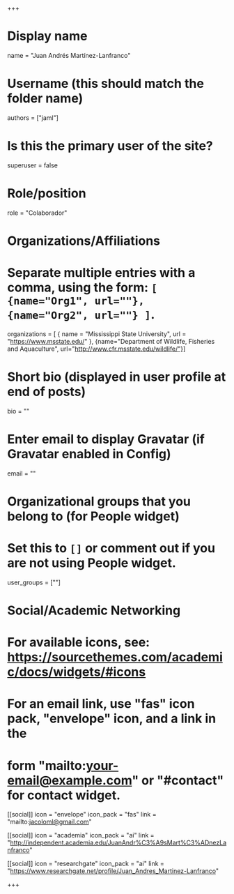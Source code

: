 +++
# Display name
name = "Juan Andrés Martínez-Lanfranco"

# Username (this should match the folder name)
authors = ["jaml"]

# Is this the primary user of the site?
superuser = false

# Role/position
role = "Colaborador"

# Organizations/Affiliations
#   Separate multiple entries with a comma, using the form: `[ {name="Org1", url=""}, {name="Org2", url=""} ]`.
organizations = [ { name = "Mississippi State University", url = "https://www.msstate.edu/" }, {name="Department of Wildlife, Fisheries and Aquaculture", url="http://www.cfr.msstate.edu/wildlife/"}]

# Short bio (displayed in user profile at end of posts)
bio = ""

# Enter email to display Gravatar (if Gravatar enabled in Config)
email = ""


# Organizational groups that you belong to (for People widget)
#   Set this to `[]` or comment out if you are not using People widget.
user_groups = [""]

# Social/Academic Networking
# For available icons, see: https://sourcethemes.com/academic/docs/widgets/#icons
#   For an email link, use "fas" icon pack, "envelope" icon, and a link in the
#   form "mailto:your-email@example.com" or "#contact" for contact widget.

[[social]]
  icon = "envelope"
  icon_pack = "fas"
  link = "mailto:jacoloml@gmail.com"

[[social]]
  icon = "academia"
  icon_pack = "ai"
  link = "http://independent.academia.edu/JuanAndr%C3%A9sMart%C3%ADnezLanfranco"
  
[[social]]
  icon = "researchgate"
  icon_pack = "ai"
  link = "https://www.researchgate.net/profile/Juan_Andres_Martinez-Lanfranco"

+++


